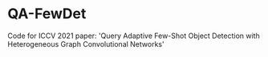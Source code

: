 # QA-FewDet
Code for ICCV 2021 paper: 'Query Adaptive Few-Shot Object Detection with Heterogeneous Graph Convolutional Networks'
